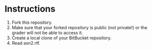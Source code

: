 # Instructions #

1. Fork this repository. 
1. Make sure that your forked repository is public (not private!) or the grader will not be able to access it.
1. Create a local clone of your BitBucket repository.
1. Read asn2.rtf.